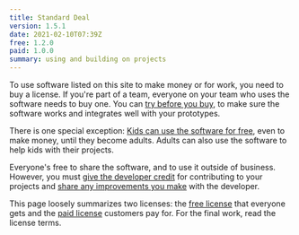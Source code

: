 ```yaml
---
title: Standard Deal
version: 1.5.1
date: 2021-02-10T07:39Z
free: 1.2.0
paid: 1.0.0
summary: using and building on projects
---
```


To use software listed on this site to make money or for work, you need to buy a license.  If you're part of a team, everyone on your team who uses the software needs to buy one.  You can [try before you buy](/free/1.2.0#free-trials), to make sure the software works and integrates well with your prototypes.

There is one special exception: [Kids can use the software for free](/free/1.2.0#childrens-projects), even to make money, until they become adults.  Adults can also use the software to help kids with their projects.

Everyone's free to share the software, and to use it outside of business.  However, you must [give the developer credit](/free/1.2.0#credit) for contributing to your projects and [share any improvements you make](/free/1.2.0#improvements) with the developer.

This page loosely summarizes two licenses: the [free license](/free/1.2.0) that everyone gets and the [paid license](/paid/1.0.0) customers pay for.  For the final work, read the license terms.

